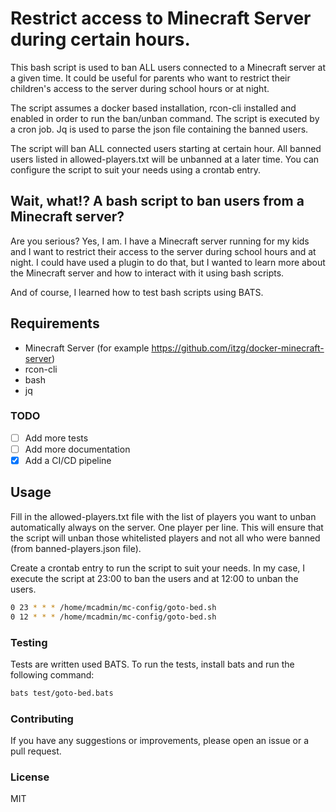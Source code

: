 # Restrict access to Minecraft Server during certain hours.

This bash script is used to ban ALL users connected to a Minecraft server at a given time. It could be useful for parents who want to restrict their children's access to the server during school hours or at night.

The script assumes a docker based installation, rcon-cli installed and enabled in order to run the ban/unban command. The script is executed by a cron job. Jq is used to parse the json file containing the banned users.

The script will ban ALL connected users starting at certain hour. All banned users listed in allowed-players.txt will be unbanned at a later time. You can configure the script to suit your needs using a crontab entry.

## Wait, what!? A bash script to ban users from a Minecraft server?

Are you serious? Yes, I am. I have a Minecraft server running for my kids and I want to restrict their access to the server during school hours and at night. I could have used a plugin to do that, but I wanted to learn more about the Minecraft server and how to interact with it using bash scripts.

And of course, I learned how to test bash scripts using BATS.

## Requirements

- Minecraft Server (for example https://github.com/itzg/docker-minecraft-server)
- rcon-cli
- bash
- jq

### TODO

- [ ] Add more tests
- [ ] Add more documentation
- [x] Add a CI/CD pipeline

## Usage

Fill in the allowed-players.txt file with the list of players you want to unban automatically always on the server. One player per line. This will ensure that the script will unban those whitelisted players and not all who were banned (from banned-players.json file).

Create a crontab entry to run the script to suit your needs. In my case, I execute the script at 23:00 to ban the users and at 12:00 to unban the users.

```bash
0 23 * * * /home/mcadmin/mc-config/goto-bed.sh
0 12 * * * /home/mcadmin/mc-config/goto-bed.sh
```


### Testing

Tests are written used BATS. To run the tests, install bats and run the following command:

```bash
bats test/goto-bed.bats
```

### Contributing

If you have any suggestions or improvements, please open an issue or a pull request.


### License

MIT


